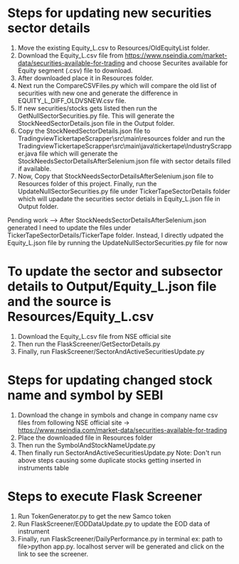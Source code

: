 # Steps for updating new securities sector details
1. Move the existing Equity_L.csv to Resources/OldEquityList folder.
2. Download the Equity_L.csv file from https://www.nseindia.com/market-data/securities-available-for-trading and choose Securites available for Equity segment (.csv) file to download.
3. After downloaded place it in Resources folder.
4. Next run the CompareCSVFiles.py which will compare the old list of securities with new one and generate the difference in EQUITY_L_DIFF_OLDVSNEW.csv file.
5. If new securities/stocks gets listed then run the GetNullSectorSecurities.py file. This will generate the StockNeedSectorDetails.json file in the Output folder.
6. Copy the StockNeedSectorDetails.json file to TradingviewTickertapeScrapper\src\main\resources folder and run the TradingviewTickertapeScrapper\src\main\java\tickertape\IndustryScrapper.java file which will generate the StockNeedsSectorDetailsAfterSelenium.json file with sector details filled if available.
7. Now, Copy that StockNeedsSectorDetailsAfterSelenium.json file to Resources folder of this project. Finally, run the UpdateNullSectorSecurities.py file under TickerTapeSectorDetails folder which will upadate the securities sector detials in Equity_L.json file in Output folder.

Pending work --> After StockNeedsSectorDetailsAfterSelenium.json generated I need to update the files under TickerTapeSectorDetails/TickerTape folder. Instead, I directly udpated the Equity_L.json file by running the UpdateNullSectorSecurities.py file for now

# To update the sector and subsector details to Output/Equity_L.json file and the source is Resources/Equity_L.csv
1. Download the Equity_L.csv file from NSE official site
2. Then run the FlaskScreener/GetSectorDetails.py
3. Finally, run FlaskScreener/SectorAndActiveSecuritiesUpdate.py

# Steps for updating changed stock name and symbol by SEBI
1. Download the change in symbols and change in company name csv files from following NSE official site -> https://www.nseindia.com/market-data/securities-available-for-trading
2. Place the downloaded file in Resources folder
3. Then run the SymbolAndStockNameUpdate.py
4. Then finally run SectorAndActiveSecuritiesUpdate.py
Note: Don't run above steps causing some duplicate stocks getting inserted in instruments table

# Steps to execute Flask Screener
1. Run TokenGenerator.py to get the new Samco token
2. Run FlaskScreener/EODDataUpdate.py to update the EOD data of instrument
3. Finally, run FlaskScreener/DailyPerformance.py in terminal ex: path to file>python app.py. localhost server will be generated and click on the link to see the screener.


